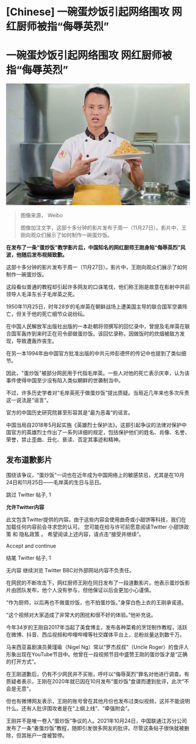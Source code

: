 # [Chinese] 一碗蛋炒饭引起网络围攻 网红厨师被指“侮辱英烈”

#  一碗蛋炒饭引起网络围攻 网红厨师被指“侮辱英烈”


![这部十多分钟的影片发布于周一（11月27日）。影片中，王刚向观众们展示了如何制作一碗蛋炒饭。](_131845553_wang_gang_002.jpg)

> 图像来源，  Weibo
>
> 图像加注文字，这部十多分钟的影片发布于周一（11月27日）。影片中，王刚向观众们展示了如何制作一碗蛋炒饭。

**在发布了一条“蛋炒饭”教学影片后，中国知名的网红厨师王刚身陷“侮辱英烈”风波，他随后发布视频致歉。**

这部十多分钟的影片发布于周一（11月27日）。影片中，王刚向观众们展示了如何制作一碗蛋炒饭。

这段看似普通的教程却引起许多网友的口诛笔伐，他们称王刚是故意在影射中共前领导人毛泽东长子毛岸英之死。

1950年11月25日，时年28岁的毛岸英在朝鲜战场上遭美国主导的联合国军空袭阵亡，但关于他的死亡细节众说纷纭。

在中国人民解放军出版社出版的一本赴朝将领撰写的回忆录中，曾提及毛岸英在联合国军轰炸到来时正在司令部做蛋炒饭。该回忆录称，因做饭时的炊烟被敌方发现，导致遭轰炸丧生。

在另一本1994年由中国官方批准出版的中共元帅彭德怀的传记中也提到了类似细节。

因此，"蛋炒饭"被部分网民用于代指毛岸英。一些人对他的死亡表示庆幸，认为该事件使得中国至少没有陷入类似朝鲜的世袭制当中。

不过，许多历史学者对“毛岸英死于做蛋炒饭”提出质疑。当局近几年来也多次斥责这一说法是“谣言”。

官方的中国历史研究院甚至形容其是“最为恶毒”的谣言。

中国当局自2018年5月起实施《英雄烈士保护法》。这部引起争议的法律对保护中国官方的英雄烈士作出了一系列详细的规定，包括保护他们的姓名、肖像、名誉、荣誉，禁止歪曲、丑化、亵渎、否定其事迹和精神。

##  发布道歉影片

围绕该争议，“蛋炒饭”一词也在近年成为中国网络上的敏感禁忌，尤其是在10月24日和11月25日——毛岸英的生日与忌日。

跳过 Twitter 帖子, 1

**允许Twitter内容**

此文包含Twitter提供的内容。由于这些内容会使用曲奇或小甜饼等科技，我们在加载任何内容前会寻求您的认可。 您可能在给与许可前愿意阅读Twitter 小甜饼政策  和 隐私政策  。 希望阅读上述内容，请点击“接受并继续”。

Accept and continue

结尾 Twitter 帖子, 1

无内容
 继续浏览 Twitter  BBC对外部网站内容不负责任。

在网民的不断攻击下，网红厨师王刚在同日发布了一段道歉影片。他表示蛋炒饭影片由团队发布，他个人没有参与，但他保证以后会更加小心谨慎。

“作为厨师，以后再也不做蛋炒饭，也不拍蛋炒饭。”身穿白色上衣的王刚承诺道。

“这个视频对大家造成了非常大的困扰和很不好的体验。”他补充说。

今年34岁的王刚自2017年当起了美食博主，发布各种菜肴的烹饪制作教程，活跃在微博、抖音、西瓜视频和哔哩哔哩等社交媒体平台上，总粉丝量达到数千万。

马来西亚喜剧演员黄瑾瑜（Nigel Ng）常以“罗杰叔叔”（Uncle Roger）的食评人形象出现在YouTube节目中。他曾在一段视频节目中盛赞王刚的蛋炒饭才是“正确的打开方式”。

在王刚道歉后，仍有不少网民并不买账，呼吁以“侮辱英烈”罪名对他进行调查。有质疑者表示，王刚在2020年就已因在10月发布“蛋炒饭”食谱而遭到批评，此次“不会是无意”。

但也有微博网友表示，王刚的账号曾在其他月份也发布过类似视频，这并不能说明什么。还有人批评围攻者是在“上纲上线”、“牵强附会”。

王刚并不是唯一卷入“蛋炒饭”争议的人。2021年10月24日，中国联通江苏分公司发布了一条“姜蛋炒饭”教程，随即引发很多网友的批评。尽管这条帖子很快就被删除，但其账户一度被暂停。


